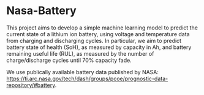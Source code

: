 # Nasa-Battery

This project aims to develop a simple machine learning model to predict the current state of a lithium ion battery, using voltage and temperature data from charging and discharging cycles. In particular, we aim to predict battery state of health (SoH), as measured by capacity in Ah, and battery remaining useful life (RUL), as measured by the number of charge/discharge cycles until 70% capacity fade. 

We use publically available battery data published by NASA: https://ti.arc.nasa.gov/tech/dash/groups/pcoe/prognostic-data-repository/#battery.


